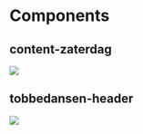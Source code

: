 
<!--START_SECTION:components-->
# Components
## content-zaterdag
<p>
	<img src="content-zaterdag"/>
</p>

## tobbedansen-header
<p>
	<img src="tobbedansen-header"/>
</p>

<!--END_SECTION:components-->